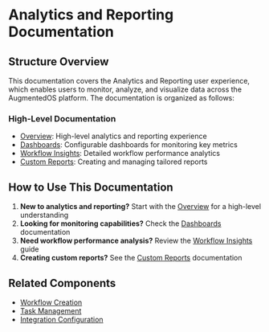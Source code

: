 # Analytics and Reporting Documentation

## Structure Overview

This documentation covers the Analytics and Reporting user experience, which enables users to monitor, analyze, and visualize data across the AugmentedOS platform. The documentation is organized as follows:

### High-Level Documentation

* [Overview](./overview.md): High-level analytics and reporting experience
* [Dashboards](./dashboards.md): Configurable dashboards for monitoring key metrics
* [Workflow Insights](./workflow_insights.md): Detailed workflow performance analytics
* [Custom Reports](./custom_reports.md): Creating and managing tailored reports

## How to Use This Documentation


1. **New to analytics and reporting?** Start with the [Overview](./overview.md) for a high-level understanding
2. **Looking for monitoring capabilities?** Check the [Dashboards](./dashboards.md) documentation
3. **Need workflow performance analysis?** Review the [Workflow Insights](./workflow_insights.md) guide
4. **Creating custom reports?** See the [Custom Reports](./custom_reports.md) documentation

## Related Components

* [Workflow Creation](../workflow_creation/overview.md)
* [Task Management](../task_management/overview.md)
* [Integration Configuration](../integration_configuration/overview.md)


